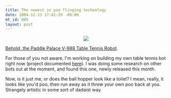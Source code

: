 ```yaml
--- 
title: The newest in poo flinging technology
date: 2004-12-23 17:41:29 -08:00
mt_id: 885
layout: post
---
```

<CENTER><IMG SRC='http://www.numberporn.com/images/blog/ttbot.jpg'/></CENTER>

<A HREF='http://www.gamedepot.biz/v988.html'>Behold, the Paddle Palace V-988 Table Tennis Robot</A>.

For those of you not aware, I'm working on building my own table tennis bot right now (project documented <A HREF='http://www.deathbots.com/boards/index.php?c=3'>here</A>). I was doing some research on other bots out at the moment, and found this one, newly released this month.

Now, is it just me, or does the ball hopper look like a toilet? I mean, really, it looks like you'd poo, then run away as it threw your own poo back at you. Strangely artistic in some sort of dadaist way.

